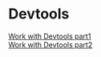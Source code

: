 # Devtools
[Work with Devtools part1](https://drive.google.com/file/d/1i-nSuENlc4CnXdymZ72dvJnAhqHiCEqr/view?usp=share_link)  
[Work with Devtools part2](https://drive.google.com/file/d/1LG8uOWZxm075alwTG6JJneVFG_WjZ5Dp/view?usp=share_link)
